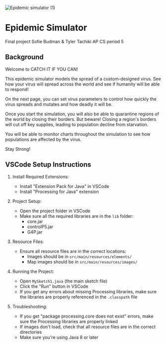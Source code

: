 
![Epidemic simulator (1)](https://github.com/user-attachments/assets/fad19a0c-6401-4f36-a52f-5cb2ed5062ff)

# Epidemic Simulator
Final project
Sofie Budman & Tyler Tachiki
AP CS period 5

## Background

Welcome to CATCH IT IF YOU CAN!

This epidemic simulator models the spread of a custom-designed virus. See how your virus will spread across the world and see if humanity will be able to respond!

On the next page, you can set virus parameters to control how quickly the virus spreads and mutates and how deadly it will be.

Once you start the simulation, you will also be able to quarantine regions of the world by closing their borders. But beware! Closing a region's borders will cut off key supplies, leading to population decline from starvation.

You will be able to monitor charts throughout the simulation to see how populations are affected by the virus.

Stay Strong!


## VSCode Setup Instructions

1. Install Required Extensions:
   - Install "Extension Pack for Java" in VSCode
   - Install "Processing for Java" extension

2. Project Setup:
   - Open the project folder in VSCode
   - Make sure all the required libraries are in the `lib` folder:
     - core.jar
     - controlP5.jar
     - G4P.jar

3. Resource Files:
   - Ensure all resource files are in the correct locations:
     - Images should be in `src/main/resources/elements/`
     - Map images should be in `src/main/resources/images/`

4. Running the Project:
   - Open `MySketch1.java` (the main sketch file)
   - Click the "Run" button in VSCode
   - If you get any errors about missing Processing libraries, make sure the libraries are properly referenced in the `.classpath` file

5. Troubleshooting:
   - If you get "package processing.core does not exist" errors, make sure the Processing libraries are properly linked
   - If images don't load, check that all resource files are in the correct directories
   - Make sure you're using Java 8 or later
 
